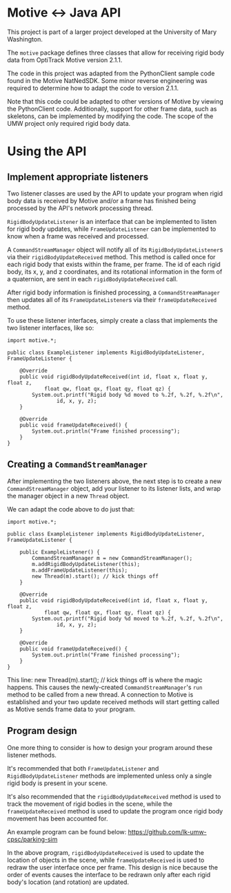 # Motive <-> Java API

This project is part of a larger project developed at the University of Mary Washington.

The `motive` package defines three classes that allow for receiving
rigid body data from OptiTrack Motive version 2.1.1.

The code in this project was adapted from the PythonClient
sample code found in the Motive NatNedSDK. Some minor
reverse engineering was required to determine how to
adapt the code to version 2.1.1.

Note that this code could be adapted to other versions of Motive by
viewing the PythonClient code. Additionally, support for other
frame data, such as skeletons, can be implemented by modifying the code.
The scope of the UMW project only required rigid body data.

# Using the API

## Implement appropriate listeners

Two listener classes are used by the API to update your
program when rigid body data is received by Motive
and/or a frame has finished being processed by the
API's network processing thread.

`RigidBodyUpdateListener` is an interface that can be implemented
to listen for rigid body updates, while `FrameUpdateListener`
can be implemented to know when a frame was received and processed.

A `CommandStreamManager` object will notify all of its `RigidBodyUpdateListener`s
via their `rigidBodyUpdateReceived` method. This method is called once
for each rigid body that exists within the frame, per frame. The id of each rigid body, its x, y, and z coordinates, and its rotational information in the form of a
quaternion, are sent in each `rigidBodyUpdateReceived` call.

After rigid body information is finished processing, a `CommandStreamManager` then
updates all of its `FrameUpdateListener`s via their `frameUpdateReceived`
method.

To use these listener interfaces, simply create a class that implements the two
listener interfaces, like so:

    import motive.*;

    public class ExampleListener implements RigidBodyUpdateListener, FrameUpdateListener {

        @Override
        public void rigidBodyUpdateReceived(int id, float x, float y, float z, 
                float qw, float qx, float qy, float qz) {
            System.out.printf("Rigid body %d moved to %.2f, %.2f, %.2f\n",
                    id, x, y, z);
        }

        @Override
        public void frameUpdateReceived() {
            System.out.println("Frame finished processing");
        }
    }

## Creating a `CommandStreamManager`

After implementing the two listeners above, the next step is to create
a new `CommandStreamManager` object, add your listener to its listener
lists, and wrap the manager object in a new `Thread` object.

We can adapt the code above to do just that:

    import motive.*;

    public class ExampleListener implements RigidBodyUpdateListener, FrameUpdateListener {

        public ExampleListener() {
            CommandStreamManager m = new CommandStreamManager();
            m.addRigidBodyUpdateListener(this);
            m.addFrameUpdateListener(this);
            new Thread(m).start(); // kick things off
        }

        @Override
        public void rigidBodyUpdateReceived(int id, float x, float y, float z, 
                float qw, float qx, float qy, float qz) {
            System.out.printf("Rigid body %d moved to %.2f, %.2f, %.2f\n",
                    id, x, y, z);
        }

        @Override
        public void frameUpdateReceived() {
            System.out.println("Frame finished processing");
        }
    }

This line:
    new Thread(m).start(); // kick things off
is where the magic happens. This causes the newly-created `CommandStreamManager`'s
`run` method to be called from a new thread. A connection to Motive is established
and your two update received methods will start getting called as Motive sends
frame data to your program.

## Program design

One more thing to consider is how to design your program around these listener
methods.

It's recommended that both `FrameUpdateListener` and `RigidBodyUpdateListener`
methods are implemented unless only a single rigid body is present in your scene.

It's also recommended that the `rigidBodyUpdateReceived` method is used to track
the movement of rigid bodies in the scene, while the `frameUpdateReceived` method
is used to update the program once rigid body movement has been accounted for.

An example program can be found below:
https://github.com/lk-umw-cpsc/parking-sim

In the above program, `rigidBodyUpdateReceived` is used to update the location
of objects in the scene, while `frameUpdateReceived` is used to redraw the user
interface once per frame. This design is nice because the order of events causes
the interface to be redrawn only after each rigid body's location (and rotation)
are updated.